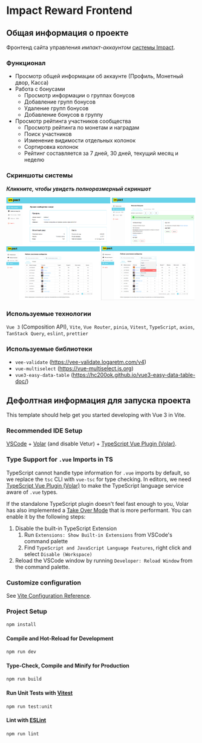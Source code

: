 # Impact Reward Frontend

## Общая информация о проекте

Фронтенд сайта управления *импакт-аккаунтом* [системы Impact](https://impact-reward.com/).

### Функционал

* Просмотр общей информации об аккаунте (Профиль, Монетный двор, Касса)
* Работа с бонусами
  * Просмотр информации о группах бонусов
  * Добавление групп бонусов
  * Удаление групп бонусов
  * Добавление бонусов в группу
* Просмотр рейтинга участников сообщества
  * Просмотр рейтинга по монетам и наградам
  * Поиск участников
  * Изменение видимости отдельных колонок
  * Сортировка колонок
  * Рейтинг составляется за 7 дней, 30 дней, текущий месяц и неделю

### Скриншоты системы
***Кликните, чтобы увидеть полноразмерный скриншот***

<div>
 <img src="https://github.com/Neoclassic-alt/impact-reward-frontend/blob/main/screenshots/impact-reward1.png" width="54.5%" />
 <img src="https://github.com/Neoclassic-alt/impact-reward-frontend/blob/main/screenshots/impact-reward2.png" width="44%"/>
 <img src="https://github.com/Neoclassic-alt/impact-reward-frontend/blob/main/screenshots/impact-reward3.png" width="49%"/>
 <img src="https://github.com/Neoclassic-alt/impact-reward-frontend/blob/main/screenshots/impact-reward4.png" width="49%"/>
</div>

### Используемые технологии

`Vue 3` (Composition API), `Vite`, `Vue Router`, `pinia`, `Vitest`, `TypeScript`, `axios`, `TanStack Query`, `eslint`, `prettier`

### Используемые библиотеки

- `vee-validate` (https://vee-validate.logaretm.com/v4)
- `vue-multiselect` (https://vue-multiselect.js.org)
- `vue3-easy-data-table` (https://hc200ok.github.io/vue3-easy-data-table-doc/)

## Дефолтная информация для запуска проекта

This template should help get you started developing with Vue 3 in Vite.

### Recommended IDE Setup

[VSCode](https://code.visualstudio.com/) + [Volar](https://marketplace.visualstudio.com/items?itemName=Vue.volar) (and disable Vetur) + [TypeScript Vue Plugin (Volar)](https://marketplace.visualstudio.com/items?itemName=Vue.vscode-typescript-vue-plugin).

### Type Support for `.vue` Imports in TS

TypeScript cannot handle type information for `.vue` imports by default, so we replace the `tsc` CLI with `vue-tsc` for type checking. In editors, we need [TypeScript Vue Plugin (Volar)](https://marketplace.visualstudio.com/items?itemName=Vue.vscode-typescript-vue-plugin) to make the TypeScript language service aware of `.vue` types.

If the standalone TypeScript plugin doesn't feel fast enough to you, Volar has also implemented a [Take Over Mode](https://github.com/johnsoncodehk/volar/discussions/471#discussioncomment-1361669) that is more performant. You can enable it by the following steps:

1. Disable the built-in TypeScript Extension
    1) Run `Extensions: Show Built-in Extensions` from VSCode's command palette
    2) Find `TypeScript and JavaScript Language Features`, right click and select `Disable (Workspace)`
2. Reload the VSCode window by running `Developer: Reload Window` from the command palette.

### Customize configuration

See [Vite Configuration Reference](https://vitejs.dev/config/).

### Project Setup

```sh
npm install
```

#### Compile and Hot-Reload for Development

```sh
npm run dev
```

#### Type-Check, Compile and Minify for Production

```sh
npm run build
```

#### Run Unit Tests with [Vitest](https://vitest.dev/)

```sh
npm run test:unit
```

#### Lint with [ESLint](https://eslint.org/)

```sh
npm run lint
```
